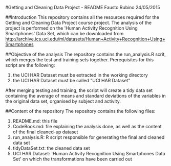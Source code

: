 #Getting and Cleaning Data Project - README
Fausto Rubino
24/05/2015

##Introduction
This repository contains all the resources required for the Getting and Cleaning Data Project course project. The analysis of the project is performed on the 'Human Activity Recognition Using Smartphones'  Data Set, which can be downloaded from http://archive.ics.uci.edu/ml/datasets/Human+Activity+Recognition+Using+Smartphones

##Objective of the analysis
The repository contains the run_analysis.R scrit, which merges the test and training sets together. Prerequisites for this script are the following:

1. the UCI HAR Dataset must be extracted in the working directory
2. the UCI HAR Dataset must be called "UCI HAR Dataset"

After merging testing and training, the script will create a tidy data set containing the average of means and standard deviations of the variables in the original data set, organised by subject and activity.

##Content of the repository
The repository contains the following files:

1. README.md: this file
2. CodeBook.md: file explaining the analysis done, as well as the content of the final cleaned-up dataset
3. run_analysis.R: R script responsible for generating the final and cleaned data set
4. tidyDataSet.txt: the cleaned data set
5. UCI HAR Dataset: 'Human Activity Recognition Using Smartphones Data Set' on which the transformations have been carried out
